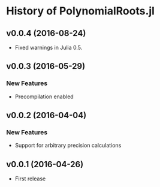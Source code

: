 History of PolynomialRoots.jl
=============================

v0.0.4 (2016-08-24)
-------------------

* Fixed warnings in Julia 0.5.

v0.0.3 (2016-05-29)
-------------------

### New Features ###

* Precompilation enabled

v0.0.2 (2016-04-04)
-------------------

### New Features ###

* Support for arbitrary precision calculations

v0.0.1 (2016-04-26)
-------------------

* First release
